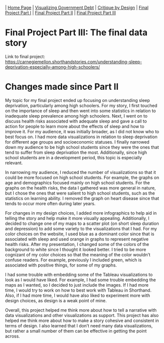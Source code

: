 | [Home Page](README.md) | [Visualizing Government Debt](visualizing-government-debt.md) | [Critique by Design](critique-by-design.md) | [Final Project Part I](final-project-part-one.md) | [Final Project Part II](final-project-part-two.md) | [Final Project Part III](final-project-part-three.md)

# Final Project Part III: The final data story

Link to final project: https://carnegiemellon.shorthandstories.com/understanding-sleep-deprivation-especially-among-high-schoolers/

# Changes made since Part II

My topic for my final project ended up focusing on understanding sleep deprivation, particularly among high schoolers. For my story, I first touched on the importance of sleep and then went into some statistics in relation to inadequate sleep prevalence among high schoolers. Next, I went on to discuss health risks associated with adequate sleep and gave a call to action for people to learn more about the effects of sleep and how to improve it. For my audience, it was initially broader, as I did not know who to best focus on. I had more data visualizations in relation to sleep deprivation for different age groups and socioeconomic statuses. I finally narrowed down my audience to be high school students since they were the ones that tend to suffer from sleep deprivation the most. Additionally, since high school students are in a development period, this topic is especially relevant.

In narrowing my audience, I reduced the number of visualizations so that it could be more focused on high school students. For example, the graphs on age and demographics focused mainly on high school students. For the graphs on the health risks, the data I gathered was more general in nature, but I chose the ones that were salient to high school students, such as the statistics on learning ability. I removed the graph on heart disease since that tends to occur more often during later years.

For changes in my design choices, I added more infographics to help aid in telling the story and help make it more visually appealing.  Additionally, I decided to change one of my maps to a scatter plot (on short sleep duration and depression) to add some variety to the visualizations that I had. For my color choices on the website, I used blue as a dominant color since that is associated with sleep and used orange in graphs to represent negative health risks. After my presentation, I changed some of the colors of the background to white since I thought it looked better. I tried to be more cognizant of my color choices so that the meaning of the color wouldn’t confuse readers. For example, previously I included green, which is associated with positive things, for some of my graphs. 

I had some trouble with embedding some of the Tableau visualizations to look as I would have liked. For example, I had some trouble embedding the maps as I wanted, so I decided to just include the images. If I had more time, I would try to work on how to best work with Tableau in Shorthand. Also, if I had more time, I would have also liked to experiment more with design choices, as design is a weak point of mine.  

Overall, this project helped me think more about how to tell a narrative with data visualizations  and other visualizations as support. This project has also helped me think more about how to make a story cohesive and consistent in terms of design. I also learned that I don’t need many data visualizations, but rather a small number of them can be effective in getting the point across.

